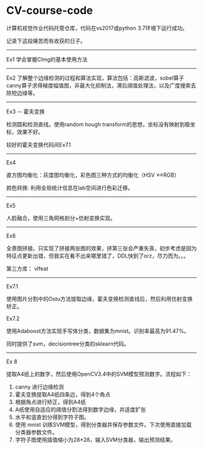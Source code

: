 # CV-course-code
计算机视觉作业代码托管仓库，代码在vs2017或python 3.7环境下运行成功。

记录下这段痛苦而有收获的日子。



----
Ex1 学会掌握CImg的基本使用方法



----
Ex2 了解整个边缘检测的过程和算法实现，算法包括：高斯滤波，sobel算子canny算子求得梯度幅值图，非最大化抑制法，滞后阈值处理法，以及广度搜索去除短边缘等。



---

Ex3 -- 霍夫变换

检测圆和检测直线。使用random hough transform的思想，坐标没有映射到极坐标，效果不好。

较好的霍夫变换代码间Ex7.1



----

Ex4  

直方图均衡化：灰度图均衡化，彩色图三种方式的均衡化（HSV <->RGB）

颜色转换: 利用全局统计信息在lab空间进行色彩迁移。



---

Ex5

人脸融合，使用三角网格剖分+仿射变换实现。



---

Ex6 

全景图拼接。只实现了拼接两张图的效果，拼第三张会严重失真，初步考虑是因为特征点更新出错，但我实在看不出来哪里错了，DDL快到了orz，尽力而为。。。

第三方库： vlfeat 



---

Ex7.1

使用图片分割中的Ostu方法提取边缘，霍夫变换检测直线后，然后利用仿射变换矫正。



Ex7.2 

使用Adaboost方法实现手写体分类，数据集为mnist。识别率最高为91.47%。

同时提供了svm，decisiontree分类的sklearn代码。



----

Ex 8 

提取A4纸上的数字，然后使用OpenCV3.4中的SVM模型预测数字。流程如下：

1. canny 进行边缘检测
2. 霍夫变换提取A4纸四条边，得到4个角点
3. 根据角点进行矫正，得到A4纸
4. A纸使用自适应的阈值分割法得到数字边缘，并适度扩张
5. 水平和竖直划分得到字符子图。
6. 使用 mnist 训练SVM模型，得到分类器并保存参数文件。下次使用直接加载分类器参数文件。
7. 字符子图使用插值缩小为28*28，输入SVM分类器，输出预测结果。